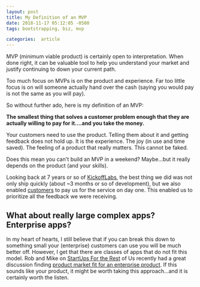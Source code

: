 ```yaml
---
layout: post
title: My Definition of an MVP
date: 2018-11-17 05:12:05 -0500
tags: bootstrapping, biz, mvp

categories:  article
---
```


MVP (minimum viable product) is certainly open to interpretation. When done right, it can be valuable tool to help you understand your market and justify continuing to down your current path.

Too much focus on MVPs is on the product and experience. Far too little focus is on will someone actually hand over the cash (saying you would pay is not the same as you will pay).

So without further ado, here is my definition of an MVP:

**The smallest thing that solves a customer problem enough that they are actually willing to pay for it....and you take the money.**

Your customers need to use the product. Telling them about it and getting feedback does not hold up. It is the experience. The joy (in use and time saved). The feeling of a product that really matters. This cannot be faked.

Does this mean you can't build an MVP in a weekend? Maybe...but it really depends on the product (and your skills).

Looking back at 7 years or so of [KickoffLabs](https://kickofflabs.com), the best thing we did was not only ship quickly (about ~3 months or so of development), but we also enabled [customers](https://scottw.com/users-vs-customers) to pay us for the service on day one. This enabled us to prioritize all the feedback we were receiving.

## What about really large complex apps? Enterprise apps?

In my heart of hearts, I still believe that if you can break this down to something small your (enterprise) customers can use you will be much better off. However, I get that there are classes of apps that do not fit this model. Rob and Mike on [StartUps For the Rest](https://www.startupsfortherestofus.com) of Us recently had a great discussion finding [product market fit for an enterprise product](https://www.startupsfortherestofus.com/episodes/episode-415-product-founder-fit-stairstepping-free-trials-vs-money-back-guarantees-and-more-listener-questions).  If this sounds like your product, it might be worth taking this approach...and it is certainly worth the listen.
